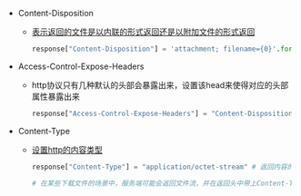 - Content-Disposition

  - [表示返回的文件是以内联的形式返回还是以附加文件的形式返回](https://crayon-shin-chan.blog.csdn.net/article/details/122903087?spm=1001.2101.3001.6661.1&utm_medium=distribute.pc_relevant_t0.none-task-blog-2%7Edefault%7ECTRLIST%7EPayColumn-1-122903087-blog-88120353.pc_relevant_multi_platform_whitelistv4&depth_1-utm_source=distribute.pc_relevant_t0.none-task-blog-2%7Edefault%7ECTRLIST%7EPayColumn-1-122903087-blog-88120353.pc_relevant_multi_platform_whitelistv4&utm_relevant_index=1)

    ```python
    response["Content-Disposition"] = 'attachment; filename={0}'.format(file_name)
    ```

- Access-Control-Expose-Headers

  - http协议只有几种默认的头部会暴露出来，设置该head来使得对应的头部属性暴露出来

    ```python
    response["Access-Control-Expose-Headers"] = "Content-Disposition"  # 表示哪些内容可以暴露给外部 (为了使前端获取到Content-Disposition属性)
    ```

    

- Content-Type

  - [设置http的内容类型](https://blog.csdn.net/qq_42582773/article/details/121807555?ops_request_misc=&request_id=&biz_id=102&utm_term=application/octet-stream&utm_medium=distribute.pc_search_result.none-task-blog-2~blog~sobaiduweb~default-0-121807555.article_score_rank_blog&spm=1018.2226.3001.4450)

    ```python
    response["Content-Type"] = "application/octet-stream" # 返回内容的类型
    
    # 在某些下载文件的场景中，服务端可能会返回文件流，并在返回头中带上Content-Type:application/octetstream，告知浏览器这是一个字节流，浏览器处理字节流的默认方式就是下载
    ```

    